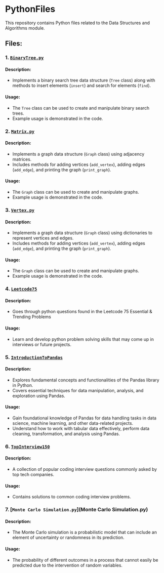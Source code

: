 # PythonFiles

This repository contains Python files related to the Data Structures and Algorithms module.

## Files:

### 1. [`BinaryTree.py`](BinaryTree.py)

#### Description:
- Implements a binary search tree data structure (`Tree` class) along with methods to insert elements (`insert`) and search for elements (`find`).

#### Usage:
- The `Tree` class can be used to create and manipulate binary search trees.
- Example usage is demonstrated in the code.

### 2. [`Matrix.py`](Matrix.py)

#### Description:
- Implements a graph data structure (`Graph` class) using adjacency matrices.
- Includes methods for adding vertices (`add_vertex`), adding edges (`add_edge`), and printing the graph (`print_graph`).

#### Usage:
- The `Graph` class can be used to create and manipulate graphs.
- Example usage is demonstrated in the code.

### 3. [`Vertex.py`](Vertex.py)

#### Description:
- Implements a graph data structure (`Graph` class) using dictionaries to represent vertices and edges.
- Includes methods for adding vertices (`add_vertex`), adding edges (`add_edge`), and printing the graph (`print_graph`).

#### Usage:
- The `Graph` class can be used to create and manipulate graphs.
- Example usage is demonstrated in the code.

### 4. [`Leetcode75`](Leetcode75)

#### Description:
- Goes through python questions found in the Leetcode 75 Essential & Trending Problems

#### Usage:
- Learn and develop python problem solving skills that may come up in interviews or future projects.

### 5. [`IntroductionToPandas`](IntroductionToPandas)

#### Description:
- Explores fundamental concepts and functionalities of the Pandas library in Python.
- Covers essential techniques for data manipulation, analysis, and exploration using Pandas.

#### Usage:
- Gain foundational knowledge of Pandas for data handling tasks in data science, machine learning, and other data-related projects.
- Understand how to work with tabular data effectively, perform data cleaning, transformation, and analysis using Pandas.


### 6. [`TopInterview150`](TopInterview150)

#### Description:
- A collection of popular coding interview questions commonly asked by top tech companies.

#### Usage:
- Contains solutions to common coding interview problems.

### 7. [`Monte Carlo Simulation.py`](Monte Carlo Simulation.py)

#### Description:
- The Monte Carlo simulation is a probabilistic model that can include an element of uncertainty or randomness in its prediction.

#### Usage:
- The probability of different outcomes in a process that cannot easily be predicted due to the intervention of random variables.